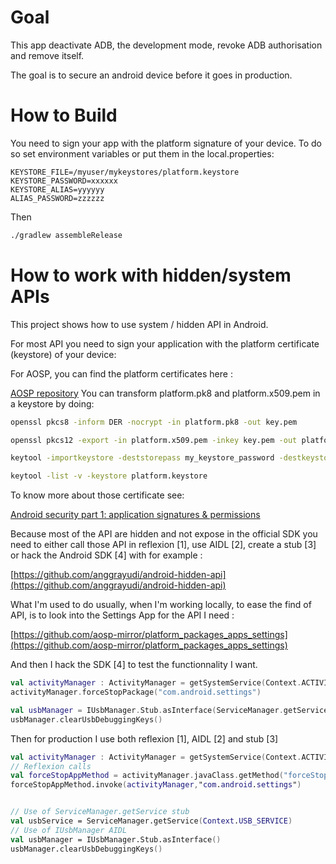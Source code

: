 # Goal

This app deactivate ADB, the development mode, revoke ADB authorisation and remove itself.

The goal is to secure an android device before it goes in production.

# How to Build

You need to sign your app with the platform signature of your device. To do so
set environment variables or put them in the local.properties:

```properties
KEYSTORE_FILE=/myuser/mykeystores/platform.keystore
KEYSTORE_PASSWORD=xxxxxx
KEYSTORE_ALIAS=yyyyyy
ALIAS_PASSWORD=zzzzzz
```

Then

```bash
./gradlew assembleRelease
```


# How to work with hidden/system APIs

This project shows how to use system / hidden API in Android.

For most API you need to sign your application with the platform certificate (keystore) of your device:

For AOSP,  you can find the platform certificates here : 

[AOSP repository](https://github.com/aosp-mirror/platform_build/tree/master/target/product/security)
You can transform platform.pk8 and platform.x509.pem in a keystore by doing:
```bash
openssl pkcs8 -inform DER -nocrypt -in platform.pk8 -out key.pem

openssl pkcs12 -export -in platform.x509.pem -inkey key.pem -out platform.p12 -password pass:my_key_password -name aosp_platform_key

keytool -importkeystore -deststorepass my_keystore_password -destkeystore platform.keystore -srckeystore platform.p12 -srcstoretype PKCS12 -srcstorepass my_key_password

keytool -list -v -keystore platform.keystore
```

To know more about those certificate see:

[Android security part 1: application signatures & permissions](https://boundarydevices.com/android-security-part-1-application-signatures-permissions/)

Because most of the API are hidden and not expose in the official SDK you need to either call those API in reflexion [1], use AIDL [2], create a stub [3] or hack the Android SDK [4] with for example :

[https://github.com/anggrayudi/android-hidden-api](https://github.com/anggrayudi/android-hidden-api)

What I'm used to do usually, when I'm working locally, to ease the find of API, is to look into the Settings App for the API I need :

[https://github.com/aosp-mirror/platform_packages_apps_settings](https://github.com/aosp-mirror/platform_packages_apps_settings)

And then I hack the SDK [4] to test the functionnality I want. 

```kotlin
val activityManager : ActivityManager = getSystemService(Context.ACTIVITY_SERVICE) as ActivityManager
activityManager.forceStopPackage("com.android.settings")

val usbManager = IUsbManager.Stub.asInterface(ServiceManager.getService(Context.USB_SERVICE))
usbManager.clearUsbDebuggingKeys()
```

Then for production I use both reflexion [1], AIDL [2] and stub [3]


```kotlin
val activityManager : ActivityManager = getSystemService(Context.ACTIVITY_SERVICE) as ActivityManager
// Reflexion calls
val forceStopAppMethod = activityManager.javaClass.getMethod("forceStopPackage", String::class.java)
forceStopAppMethod.invoke(activityManager,"com.android.settings")


// Use of ServiceManager.getService stub
val usbService = ServiceManager.getService(Context.USB_SERVICE)
// Use of IUsbManager AIDL
val usbManager = IUsbManager.Stub.asInterface()
usbManager.clearUsbDebuggingKeys()
```





